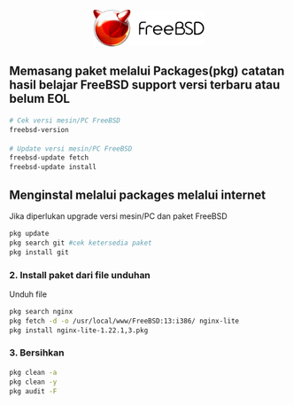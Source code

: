 <p align="center">
<img src="./assets/images/logo.png" alt="Logo" style="width:200px;"/>
</p>

## Memasang paket melalui Packages(pkg) catatan hasil belajar FreeBSD support versi terbaru atau belum EOL

```sh
# Cek versi mesin/PC FreeBSD
freebsd-version

# Update versi mesin/PC FreeBSD
freebsd-update fetch
freebsd-update install
```
## Menginstal melalui packages melalui internet
Jika diperlukan upgrade versi mesin/PC dan paket FreeBSD
```sh
pkg update
pkg search git #cek ketersedia paket
pkg install git
```
### 2. Install paket dari file unduhan
Unduh file
```sh
pkg search nginx
pkg fetch -d -o /usr/local/www/FreeBSD:13:i386/ nginx-lite
pkg install nginx-lite-1.22.1,3.pkg
```

### 3. Bersihkan 
```sh
pkg clean -a
pkg clean -y
pkg audit -F
```
